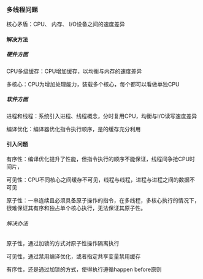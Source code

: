 ### 多线程问题

核心矛盾：CPU、 内存、 I/O设备之间的速度差异

#### 解决方法

##### 硬件方面

CPU多级缓存：CPU增加缓存，以均衡与内存的速度差异

多核心：CPU为增加处理能力，装载多个核心，每个都可以看做单独CPU

##### 软件方面

进程和线程：系统引入进程、线程概念，分时复用CPU，均衡与I/O读写速度差异

编译优化：编译器优化指令执行顺序，是的缓存充分利用

#### 引入问题

有序性：编译优化提升了性能，但指令执行的顺序不能保证，线程间争抢CPU时间片，

可见性：CPU不同核心之间缓存不可见，线程与线程，进程与进程之间的数据不可见

原子性：一串连续且必须具备原子操作的指令，在多线程，多核心执行的情况下，很难保证其有序和独占单个核心执行，无法保证其原子性。

###### 解决办法

原子性，通过加锁的方式对原子性操作隔离执行

可见性，通过禁用编译优化，或者指定共享变量禁用缓存

有序性，还是通过加锁的方式，使得执行遵循happen before原则



